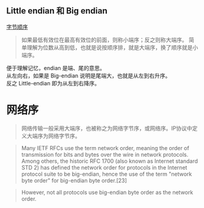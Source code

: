 ## Little endian 和 Big endian
[字节顺序](https://zh.wikipedia.org/wiki/%E5%AD%97%E8%8A%82%E5%BA%8F)

> 如果最低有效位在最高有效位的前面，则称小端序；反之则称大端序。
简单理解为位数从高到低，也就是说按顺序排，就是大端序，换了顺序就是小端序。

便于理解记忆，endian 是端、尾的意思。  
从左向右，如果是 Big-endian 说明是尾端大，也就是从左到右升序。  
反之 Little-endian 即为从左到右降序。


# 网络序
> 网络传输一般采用大端序，也被称之为网络字节序，或网络序。IP协议中定义大端序为网络字节序。

> Many IETF RFCs use the term network order, meaning the order of transmission for bits and bytes over the wire in network protocols. Among others, the historic RFC 1700 (also known as Internet standard STD 2) has defined the network order for protocols in the Internet protocol suite to be big-endian, hence the use of the term "network byte order" for big-endian byte order.[23]

> However, not all protocols use big-endian byte order as the network order. 